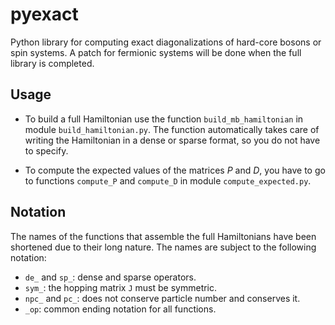 # pyexact
Python library for computing exact diagonalizations of hard-core bosons
or spin systems. A patch for fermionic systems will be done when the
full library is completed.

## Usage

* To build a full Hamiltonian use the function `build_mb_hamiltonian` in
module `build_hamiltonian.py`. The function automatically takes care of
writing the Hamiltonian in a dense or sparse format, so you do not have
to specify.

* To compute the expected values of the matrices *P* and *D*, you have
to go to functions `compute_P` and `compute_D` in module
`compute_expected.py`. 

## Notation
The names of the functions that assemble the full Hamiltonians have
been shortened due to their long nature. The names are subject to the
following notation:

* `de_` and `sp_`: dense and sparse operators.
* `sym_`: the hopping matrix `J` must be symmetric.
* `npc_` and `pc_`: does not conserve particle number and conserves it.
* `_op`: common ending notation for all functions.
